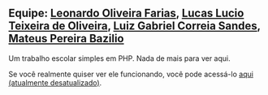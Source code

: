 <h2>Equipe: <a href="https://github.com/LOFyz">Leonardo Oliveira Farias</a>, <a href="https://github.com/LucasLucioTO">Lucas Lucio Teixeira de Oliveira</a>, <a href="https://github.com/sandenson">Luiz Gabriel Correia Sandes</a>, <a href="https://github.com/SirBasius">Mateus Pereira Bazilio</a></h2>

<p>Um trabalho escolar simples em PHP. Nada de mais para ver aqui.</p>

<p>Se você realmente quiser ver ele funcionando, você pode acessá-lo <a href="https://pweeb2.000webhostapp.com/">aqui (atualmente desatualizado)</a>.</p>
